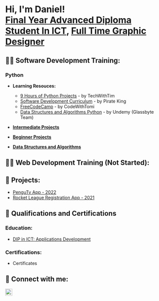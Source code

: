 <h1>Hi, I'm Daniel! <br/><a href="https://www.linkedin.com/in/daniel-marais-565494208">Final Year Advanced Diploma Student In ICT</a>, <a href="https://www.linkedin.com/in/daniel-marais-565494208">Full Time Graphic Designer</a></h1>

<h2>👨‍💻 Software Development Training:</h2>

<h3>Python</h3>

- <b>Learning Resouces:</b>
  - [9 Hours of Python Projects](https://www.youtube.com/watch?v=NpmFbWO6HPU&list=WL&index=7&t=8058s&ab_channel=TechWithTim) - by TechWithTim
  - [Software Development Curriculum](https://www.piratekingdom.com/curriculum/software-development) - by Pirate King
  - [FreeCodeCamp](https://www.youtube.com/watch?v=pdy3nh1tn6I&ab_channel=freeCodeCamp.org) - by CodeWithTomi
  - [Data Structures and Algorithms Python](https://www.udemy.com/course/data-structures-and-algorithms-in-python-gb/learn/lecture/39778100#overview) - by Undemy (Glassbyte Team)

- <b>[Intermediate Projects](https://github.com/ItchiSushi/IntermediateProjects)</b>

- <b>[Beginner Projects](https://github.com/ItchiSushi/BeginnerProjects)</b>

- <b>[Data Structures and Algorithms](https://github.com/ItchiSushi/Data-Structures-and-Algorithms-Python)</b>


<h2>👨‍💻 Web Development Training (Not Started):</h2> 

<h2> 🐉 Projects: </h2>

 - [PenguTv App - 2022]()
 - [Rocket League Registration App - 2021]()
  
<h2>📜 Qualifications and Certifications</h2>
  
<h3>Education:</h3>

- [DIP in ICT: Applications Development](https://github.com/ItchiSushi/Education-and-Certifications/tree/main/Education)
  
<h3>Certifications:</h3>

- Certificates
    
<h2> 🤳 Connect with me:</h2>

[<img align="left" alt="JoshMadakor | LinkedIn" width="22px" src="https://cdn.jsdelivr.net/npm/simple-icons@v3/icons/linkedin.svg" />][linkedin]


[linkedin]: https://www.linkedin.com/in/daniel-marais-oct/

